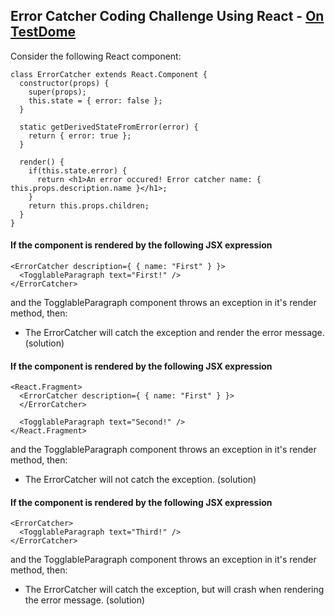 ## Error Catcher Coding Challenge Using React - [On TestDome](https://app.testdome.com/questions/react-js/error-catcher/47138)

Consider the following React component:
```
class ErrorCatcher extends React.Component {
  constructor(props) {
    super(props);
    this.state = { error: false };
  }

  static getDerivedStateFromError(error) {
    return { error: true };
  }
  
  render() {
    if(this.state.error) {
      return <h1>An error occured! Error catcher name: { this.props.description.name }</h1>;
    }
    return this.props.children;
  }
}
```
#### If the component is rendered by the following JSX expression
```
<ErrorCatcher description={ { name: "First" } }>
  <TogglableParagraph text="First!" />
</ErrorCatcher>
```
and the TogglableParagraph component throws an exception in it's render method, then:
- The ErrorCatcher will catch the exception and render the error message. (solution)

#### If the component is rendered by the following JSX expression
```
<React.Fragment>
  <ErrorCatcher description={ { name: "First" } }>
  </ErrorCatcher>

  <TogglableParagraph text="Second!" />
</React.Fragment>
```
and the TogglableParagraph component throws an exception in it's render method, then:
- The ErrorCatcher will not catch the exception. (solution)

#### If the component is rendered by the following JSX expression
```
<ErrorCatcher>
  <TogglableParagraph text="Third!" />
</ErrorCatcher>
```
and the TogglableParagraph component throws an exception in it's render method, then:
- The ErrorCatcher will catch the exception, but will crash when rendering the error message. (solution)
